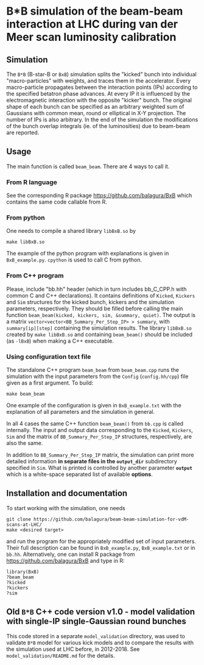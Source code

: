 # B*B simulation of the beam-beam interaction at LHC during van der Meer scan luminosity calibration

## Simulation
The `B*B` (B-star-B or `BxB`) simulation splits the "kicked" bunch into
individual "macro-particles" with weights, and traces them in the
accelerator. Every macro-particle propagates between the interaction points
(IPs) according to the specified betatron phase advances. At every IP it is
influenced by the electromagnetic interaction with the opposite "kicker"
bunch. The original shape of each bunch can be specified as an arbitrary
weighted sum of Gaussians with common mean, round or elliptical in X-Y
projection. The number of IPs is also arbitrary. In the end of the simulation
the modifications of the bunch overlap integrals (ie. of the luminosities) due
to beam-beam are reported.

## Usage
The main function is called `beam_beam`. There are 4 ways to call it.

### From R language
See the corresponding R package
https://github.com/balagura/BxB which contains the same code callable from R.

### From python 
One needs to compile a shared library `libBxB.so` by 
```
make libBxB.so
```
The example of the python program with explanations is given in
`BxB_example.py`. `cpython` is used to call C from python.

### From C++ program
Please, include "bb.hh" header (which in turn includes
bb_C_CPP.h with common C and C++ declarations). It contains definitions of
`Kicked`, `Kickers` and `Sim` structures for the kicked bunch, kickers and the
simulation parameters, respectively. They should be filled before calling the
main function `beam_beam(kicked, kickers, sim, &summary, quiet)`. The output
is a matrix `vector<vector<BB_Summary_Per_Step_IP> > summary`, with
`summary[ip][step]` containing the simulation results. The library `libBxB.so`
created by `make libBxB.so` and containing `beam_beam()` should be included (as
`-lBxB`) when making a C++ executable.

### Using configuration text file
The standalone C++ program `beam_beam` from `beam_beam.cpp` runs the simulation with 
the input parameters from the `Config` (`config.hh/cpp`) file given as a first argument. 
To build: 
```
make beam_beam
```
One example of the configuration is given in `BxB_example.txt` with the explanation of
all parameters and the simulation in general.

In all 4 cases the same C++ function `beam_beam()` from `bb.cpp` is called
internally. The input and output data corresponding to the `Kicked`,
`Kickers`, `Sim` and the matrix of `BB_Summary_Per_Step_IP` structures,
respectively, are also the same.

In addition to `BB_Summary_Per_Step_IP` matrix, the simulation can print more
detailed information **in separate files in the `output_dir`** subdirectory
specified in `Sim`. What is printed is controlled by another parameter **`output`**
which is a white-space separated list of available **options**.

## Installation and documentation
To start working with the simulation, one needs 
```
git clone https://github.com/balagura/beam-beam-simulation-for-vdM-scans-at-LHC/
make <desired target>
```
and run the program for the appropriately modified set of
input parameters. Their full description can be found in `BxB_example.py`,
`BxB_example.txt` or in `bb.hh`. Alternatively, one can install R package from
https://github.com/balagura/BxB and type in R: 
```
library(BxB)
?beam_beam
?kicked
?kickers
?sim
```

## Old `B*B` C++ code version v1.0 - model validation with single-IP single-Gaussian round bunches
This code stored in a separate `model_validation` directory, was used to validate `B*B` model for
various kick models and to compare the results with the simulation used at LHC before, in 2012-2018. See 
`model_validation/README.md` for the details.
